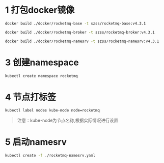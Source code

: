 # 1 打包docker镜像
```bash
docker build ./docker/rocketmq-base -t szss/rocketmq-base:v4.3.1

docker build ./docker/rocketmq-broker -t szss/rocketmq-broker:v4.3.1

docker build ./docker/rocketmq-namesrv -t szss/rocketmq-namesrv:v4.3.1
```

# 3 创建namespace
```bash
kubectl create namespace rocketmq
```

# 4 节点打标签
```bash
kubectl label nodes kube-node node=rocketmq
```
> 注意：kube-node为节点名称,根据实际情况进行设置


# 5 启动namesrv
```bash
kubectl create -f ./rocketmq-namesrv.yaml
```